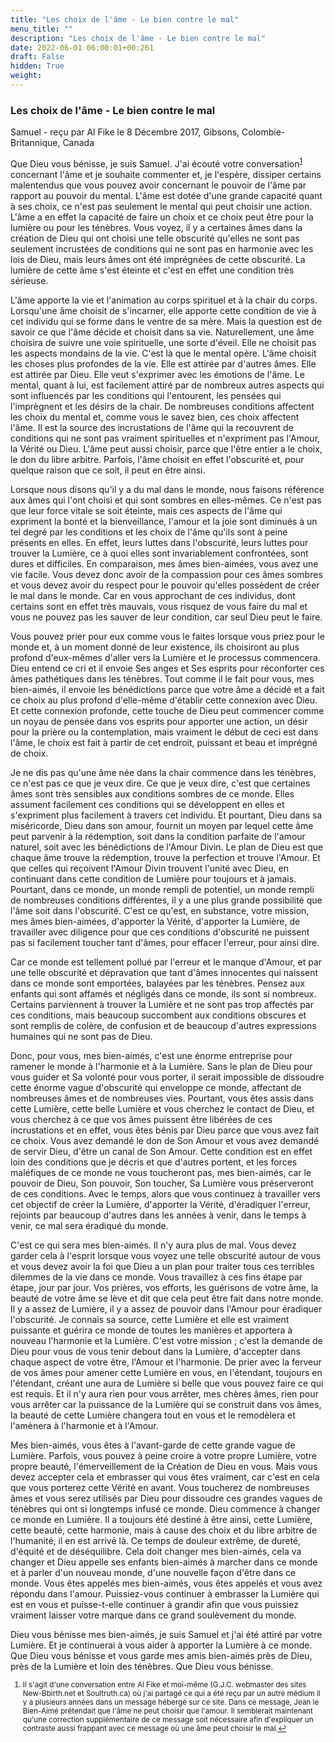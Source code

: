 ```yaml
---
title: "Les choix de l'âme - Le bien contre le mal"
menu_title: ""
description: "Les choix de l'âme - Le bien contre le mal"
date: 2022-06-01 06:00:01+00:261
draft: False
hidden: True
weight:
---
```

### Les choix de l'âme - Le bien contre le mal

Samuel - reçu par Al Fike le 8 Décembre 2017, Gibsons, Colombie-Britannique, Canada

Que Dieu vous bénisse, je suis Samuel. J'ai écouté votre conversation<sup id="a1">[1](#f1)</sup> concernant l'âme et je souhaite commenter et, je l'espère, dissiper certains malentendus que vous pouvez avoir concernant le pouvoir de l'âme par rapport au pouvoir du mental. L'âme est dotée d'une grande capacité quant à ses choix, ce n'est pas seulement le mental qui peut choisir une action. L'âme a en effet la capacité de faire un choix et ce choix peut être pour la lumière ou pour les ténèbres. Vous voyez, il y a certaines âmes dans la création de Dieu qui ont choisi une telle obscurité qu'elles ne sont pas seulement incrustées de conditions qui ne sont pas en harmonie avec les lois de Dieu, mais leurs âmes ont été imprégnées de cette obscurité. La lumière de cette âme s'est éteinte et c'est en effet une condition très sérieuse.

L'âme apporte la vie et l'animation au corps spirituel et à la chair du corps. Lorsqu'une âme choisit de s'incarner, elle apporte cette condition de vie à cet individu qui se forme dans le ventre de sa mère. Mais la question est de savoir ce que l'âme décide et choisit dans sa vie. Naturellement, une âme choisira de suivre une voie spirituelle, une sorte d'éveil. Elle ne choisit pas les aspects mondains de la vie. C'est là que le mental opère. L'âme choisit les choses plus profondes de la vie. Elle est attirée par d'autres âmes. Elle est attirée par Dieu. Elle veut s'exprimer avec les émotions de l'âme. Le mental, quant à lui, est facilement attiré par de nombreux autres aspects qui sont influencés par les conditions qui l'entourent, les pensées qui l'imprègnent et les désirs de la chair. De nombreuses conditions affectent les choix du mental et, comme vous le savez bien, ces choix affectent l'âme. Il est la source des incrustations de l'âme qui la recouvrent de conditions qui ne sont pas vraiment spirituelles et n'expriment pas l'Amour, la Vérité ou Dieu. L'âme peut aussi choisir, parce que l'être entier a le choix, le don du libre arbitre. Parfois, l'âme choisit en effet l'obscurité et, pour quelque raison que ce soit, il peut en être ainsi.

Lorsque nous disons qu'il y a du mal dans le monde, nous faisons référence aux âmes qui l'ont choisi et qui sont sombres en elles-mêmes. Ce n'est pas que leur force vitale se soit éteinte, mais ces aspects de l'âme qui expriment la bonté et la bienveillance, l'amour et la joie sont diminués à un tel degré par les conditions et les choix de l'âme qu'ils sont à peine présents en elles. En effet, leurs luttes dans l'obscurité, leurs luttes pour trouver la Lumière, ce à quoi elles sont invariablement confrontées, sont dures et difficiles. En comparaison, mes âmes bien-aimées, vous avez une vie facile. Vous devez donc avoir de la compassion pour ces âmes sombres et vous devez avoir du respect pour le pouvoir qu'elles possèdent de créer le mal dans le monde. Car en vous approchant de ces individus, dont certains sont en effet très mauvais, vous risquez de vous faire du mal et vous ne pouvez pas les sauver de leur condition, car seul Dieu peut le faire. 

Vous pouvez prier pour eux comme vous le faites lorsque vous priez pour le monde et, à un moment donné de leur existence, ils choisiront au plus profond d'eux-mêmes d'aller vers la Lumière et le processus commencera. Dieu entend ce cri et il envoie Ses anges et Ses esprits pour réconforter ces âmes pathétiques dans les ténèbres. Tout comme il le fait pour vous, mes bien-aimés, il envoie les bénédictions parce que votre âme a décidé et a fait ce choix au plus profond d'elle-même d'établir cette connexion avec Dieu. Et cette connexion profonde, cette touche de Dieu peut commencer comme un noyau de pensée dans vos esprits pour apporter une action, un désir pour la prière ou la contemplation, mais vraiment le début de ceci est dans l'âme, le choix est fait à partir de cet endroit, puissant et beau et imprégné de choix.

Je ne dis pas qu'une âme née dans la chair commence dans les ténèbres, ce n'est pas ce que je veux dire. Ce que je veux dire, c'est que certaines âmes sont très sensibles aux conditions sombres de ce monde. Elles assument facilement ces conditions qui se développent en elles et s'expriment plus facilement à travers cet individu. Et pourtant, Dieu dans sa miséricorde, Dieu dans son amour, fournit un moyen par lequel cette âme peut parvenir à la rédemption, soit dans la condition parfaite de l'amour naturel, soit avec les bénédictions de l'Amour Divin. Le plan de Dieu est que chaque âme trouve la rédemption, trouve la perfection et trouve l'Amour. Et que celles qui reçoivent l'Amour Divin trouvent l'unité avec Dieu, en continuant dans cette condition de Lumière pour toujours et à jamais. Pourtant, dans ce monde, un monde rempli de potentiel, un monde rempli de nombreuses conditions différentes, il y a une plus grande possibilité que l'âme soit dans l'obscurité. C'est ce qu'est, en substance, votre mission, mes âmes bien-aimées, d'apporter la Vérité, d'apporter la Lumière, de travailler avec diligence pour que ces conditions d'obscurité ne puissent pas si facilement toucher tant d'âmes, pour effacer l'erreur, pour ainsi dire.

Car ce monde est tellement pollué par l'erreur et le manque d'Amour, et par une telle obscurité et dépravation que tant d'âmes innocentes qui naissent dans ce monde sont emportées, balayées par les ténèbres. Pensez aux enfants qui sont affamés et négligés dans ce monde, ils sont si nombreux. Certains parviennent à trouver la Lumière et ne sont pas trop affectés par ces conditions, mais beaucoup succombent aux conditions obscures et sont remplis de colère, de confusion et de beaucoup d'autres expressions humaines qui ne sont pas de Dieu.

Donc, pour vous, mes bien-aimés, c'est une énorme entreprise pour ramener le monde à l'harmonie et à la Lumière. Sans le plan de Dieu pour vous guider et Sa volonté pour vous porter, il serait impossible de dissoudre cette énorme vague d'obscurité qui enveloppe ce monde, affectant de nombreuses âmes et de nombreuses vies. Pourtant, vous êtes assis dans cette Lumière, cette belle Lumière et vous cherchez le contact de Dieu, et vous cherchez à ce que vos âmes puissent être libérées de ces incrustations et en effet, vous êtes bénis par Dieu parce que vous avez fait ce choix. Vous avez demandé le don de Son Amour et vous avez demandé de servir Dieu, d'être un canal de Son Amour. Cette condition est en effet loin des conditions que je décris et que d'autres portent, et les forces maléfiques de ce monde ne vous toucheront pas, mes bien-aimés, car le pouvoir de Dieu, Son pouvoir, Son toucher, Sa Lumière vous préserveront de ces conditions. Avec le temps, alors que vous continuez à travailler vers cet objectif de créer la Lumière, d'apporter la Vérité, d'éradiquer l'erreur, rejoints par beaucoup d'autres dans les années à venir, dans le temps à venir, ce mal sera éradiqué du monde.

C'est ce qui sera mes bien-aimés. Il n'y aura plus de mal. Vous devez garder cela à l'esprit lorsque vous voyez une telle obscurité autour de vous et vous devez avoir la foi que Dieu a un plan pour traiter tous ces terribles dilemmes de la vie dans ce monde. Vous travaillez à ces fins étape par étape, jour par jour. Vos prières, vos efforts, les guérisons de votre âme, la beauté de votre âme se lève et dit que cela peut être fait dans notre monde. Il y a assez de Lumière, il y a assez de pouvoir dans l'Amour pour éradiquer l'obscurité. Je connais sa source, cette Lumière et elle est vraiment puissante et guérira ce monde de toutes les manières et apportera à nouveau l'harmonie et la Lumière. C'est votre mission ; c'est la demande de Dieu pour vous de vous tenir debout dans la Lumière, d'accepter dans chaque aspect de votre être, l'Amour et l'harmonie. De prier avec la ferveur de vos âmes pour amener cette Lumière en vous, en l'étendant, toujours en l'étendant, créant une aura de Lumière si belle que vous pouvez faire ce qui est requis. Et il n'y aura rien pour vous arrêter, mes chères âmes, rien pour vous arrêter car la puissance de la Lumière qui se construit dans vos âmes, la beauté de cette Lumière changera tout en vous et le remodèlera et l'amènera à l'harmonie et à l'Amour.

Mes bien-aimés, vous êtes à l'avant-garde de cette grande vague de Lumière. Parfois, vous pouvez à peine croire à votre propre Lumière, votre propre beauté, l'émerveillement de la Création de Dieu en vous. Mais vous devez accepter cela et embrasser qui vous êtes vraiment, car c'est en cela que vous porterez cette Vérité en avant. Vous toucherez de nombreuses âmes et vous serez utilisés par Dieu pour dissoudre ces grandes vagues de ténèbres qui ont si longtemps infusé ce monde. Dieu commence à changer ce monde en Lumière. Il a toujours été destiné à être ainsi, cette Lumière, cette beauté, cette harmonie, mais à cause des choix et du libre arbitre de l'humanité, il en est arrivé là. Ce temps de douleur extrême, de dureté, d'équité et de déséquilibre. Cela doit changer mes bien-aimés, cela va changer et Dieu appelle ses enfants bien-aimés à marcher dans ce monde et à parler d'un nouveau monde, d'une nouvelle façon d'être dans ce monde. Vous êtes appelés mes bien-aimés, vous êtes appelés et vous avez répondu dans l'amour. Puissiez-vous continuer à embrasser la Lumière qui est en vous et puisse-t-elle continuer à grandir afin que vous puissiez vraiment laisser votre marque dans ce grand soulèvement du monde.

Dieu vous bénisse mes bien-aimés, je suis Samuel et j'ai été attiré par votre Lumière. Et je continuerai à vous aider à apporter la Lumière à ce monde. Que Dieu vous bénisse et vous garde mes amis bien-aimés près de Dieu, près de la Lumière et loin des ténèbres. Que Dieu vous bénisse.
<small>

1. <large id="f1"> Il s'agit d'une conversation entre Al Fike et moi-même (G.J.C. webmaster des sites New-Bbirth.net et Soultruth.ca) où j'ai partagé ce qui a été reçu par un autre médium il y a plusieurs années dans un message hébergé sur ce site. Dans ce message, Jean le Bien-Aimé prétendait que l'âme ne peut choisir que l'amour. Il semblerait maintenant qu'une correction supplémentaire de ce message soit nécessaire afin d'expliquer un contraste aussi frappant avec ce message où une âme peut choisir le mal.[↩](#a1)
